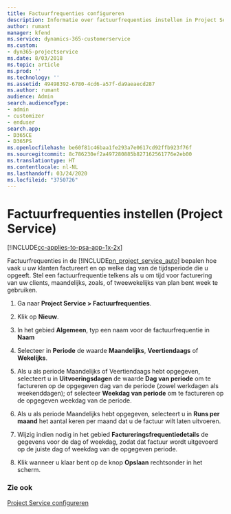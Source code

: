```yaml
---
title: Factuurfrequenties configureren
description: Informatie over factuurfrequenties instellen in Project Service
author: rumant
manager: kfend
ms.service: dynamics-365-customerservice
ms.custom:
- dyn365-projectservice
ms.date: 8/03/2018
ms.topic: article
ms.prod: ''
ms.technology: ''
ms.assetid: 49498392-6780-4cd6-a57f-da9aeaecd287
ms.author: rumant
audience: Admin
search.audienceType:
- admin
- customizer
- enduser
search.app:
- D365CE
- D365PS
ms.openlocfilehash: be60f81c46baa1fe293a7e0617cd92ffb923f76f
ms.sourcegitcommit: 8c786230ef2a497280885b827162561776e2eb00
ms.translationtype: HT
ms.contentlocale: nl-NL
ms.lasthandoff: 03/24/2020
ms.locfileid: "3750726"
---
```

# <a name="set-up-invoice-frequencies-project-service"></a>Factuurfrequenties instellen (Project Service)

[!INCLUDE[cc-applies-to-psa-app-1x-2x](../includes/cc-applies-to-psa-app-1x-2x.md)]

Factuurfrequenties in de [!INCLUDE[pn_project_service_auto](../includes/pn-project-service-auto.md)] bepalen hoe vaak u uw klanten factureert en op welke dag van de tijdsperiode die u opgeeft. Stel een factuurfrequentie telkens als u om tijd voor facturering van uw clients, maandelijks, zoals, of tweewekelijks van plan bent week te gebruiken.  
  
1.  Ga naar **Project Service > Factuurfrequenties**.  
  
2.  Klik op **Nieuw**.  
  
3.  In het gebied **Algemeen**, typ een naam voor de factuurfrequentie in **Naam**  
  
4.  Selecteer in **Periode** de waarde **Maandelijks**, **Veertiendaags** of **Wekelijks**.  
  
5.  Als u als periode Maandelijks of Veertiendaags hebt opgegeven, selecteert u in **Uitvoeringsdagen** de waarde **Dag van periode** om te factureren op de opgegeven dag van de periode (zowel werkdagen als weekenddagen); of selecteer **Weekdag van periode** om te factureren op de opgegeven weekdag van de periode.  
  
6.  Als u als periode Maandelijks hebt opgegeven, selecteert u in **Runs per maand** het aantal keren per maand dat u de factuur wilt laten uitvoeren.  
  
7.  Wijzig indien nodig in het gebied **Factureringsfrequentiedetails** de gegevens voor de dag of weekdag, zodat dat factuur wordt uitgevoerd op de juiste dag of weekdag van de opgegeven periode.  
  
8.  Klik wanneer u klaar bent op de knop **Opslaan** rechtsonder in het scherm.  
  
### <a name="see-also"></a>Zie ook  
 [Project Service configureren](../project-service/configure.md)
